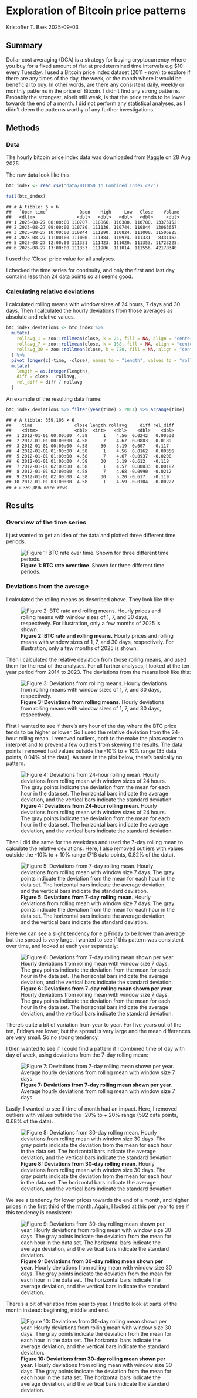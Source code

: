 Exploration of Bitcoin price patterns
================
Kristoffer T. Bæk
2025-09-03

## Summary

Dollar cost averaging (DCA) is a strategy for buying cryptocurrency
where you buy for a fixed amount of fiat at predetermined time intervals
e.g \$10 every Tuesday. I used a Bitcoin price index dataset (2011 -
now) to explore if there are any times of the day, the week, or the
month where it would be beneficial to buy. In other words, are there any
consistent daily, weekly or monthly patterns in the price of Bitcoin. I
didn’t find any strong patterns. Probably the strongest, albeit still
weak, is that the price tends to be lower towards the end of a month. I
did not perform any statistical analyses, as I didn’t deem the patterns
worthy of any further investigations.

## Methods

### Data

The hourly bitcoin price index data was downloaded from
[Kaggle](https://www.kaggle.com/datasets/mczielinski/bitcoin-historical-data)
on 28 Aug 2025.

The raw data look like this:

``` r
btc_index <- read_csv("data/BTCUSD_1h_Combined_Index.csv") 

tail(btc_index)
```

    ## # A tibble: 6 × 6
    ##   `Open time`            Open    High     Low   Close    Volume
    ##   <dttm>                <dbl>   <dbl>   <dbl>   <dbl>     <dbl>
    ## 1 2025-08-27 08:00:00 110707. 110866. 110380. 110780. 13375152.
    ## 2 2025-08-27 09:00:00 110780. 111136. 110744. 110844  13063657.
    ## 3 2025-08-27 10:00:00 110844  111290. 110824. 111000. 11506825.
    ## 4 2025-08-27 11:00:00 111000. 111384. 110974. 111331   8331162.
    ## 5 2025-08-27 12:00:00 111331  111423. 111020. 111353. 11723225.
    ## 6 2025-08-27 13:00:00 111353. 111906. 111014. 111556. 42178340.

I used the ‘Close’ price value for all analyses.

I checked the time series for continuity, and only the first and last
day contains less than 24 data points so all seems good.

### Calculating relative deviations

I calculated rolling means with window sizes of 24 hours, 7 days and 30
days. Then I calculated the hourly deviations from those averages as
absolute and relative values.

``` r
btc_index_deviations <- btc_index %>% 
  mutate(
    rollavg_1 = zoo::rollmean(close, k = 24, fill = NA, align = "center"),
    rollavg_7 = zoo::rollmean(close, k = 168, fill = NA, align = "center"),
    rollavg_30 = zoo::rollmean(close, k = 720, fill = NA, align = "center")
  ) %>% 
  pivot_longer(c(-time, -close), names_to = "length", values_to = "rollavg", names_prefix = "rollavg_") %>% 
  mutate(
    length = as.integer(length),
    diff = close - rollavg,
    rel_diff = diff / rollavg
  )
```

An example of the resulting data frame:

``` r
btc_index_deviations %>% filter(year(time) > 2011) %>% arrange(time)
```

    ## # A tibble: 359,106 × 6
    ##    time                close length rollavg     diff rel_diff
    ##    <dttm>              <dbl>  <int>   <dbl>    <dbl>    <dbl>
    ##  1 2012-01-01 00:00:00  4.58      1    4.56  0.0242   0.00530
    ##  2 2012-01-01 00:00:00  4.58      7    4.67 -0.0883  -0.0189 
    ##  3 2012-01-01 00:00:00  4.58     30    5.19 -0.607   -0.117  
    ##  4 2012-01-01 01:00:00  4.58      1    4.56  0.0162   0.00356
    ##  5 2012-01-01 01:00:00  4.58      7    4.67 -0.0937  -0.0200 
    ##  6 2012-01-01 01:00:00  4.58     30    5.19 -0.612   -0.118  
    ##  7 2012-01-01 02:00:00  4.58      1    4.57  0.00833  0.00182
    ##  8 2012-01-01 02:00:00  4.58      7    4.68 -0.0990  -0.0212 
    ##  9 2012-01-01 02:00:00  4.58     30    5.20 -0.617   -0.119  
    ## 10 2012-01-01 03:00:00  4.58      1    4.59 -0.0104  -0.00227
    ## # ℹ 359,096 more rows

## Results

### Overview of the time series

I just wanted to get an idea of the data and plotted three different
time periods.

<figure>
<img src="README_files/figure-gfm/Figure-1-1.png"
alt="Figure 1: BTC rate over time. Shown for three different time periods." />
<figcaption aria-hidden="true"><strong>Figure 1: BTC rate over
time</strong>. Shown for three different time periods.</figcaption>
</figure>

### Deviations from the average

I calculated the rolling means as described above. They look like this:

<figure>
<img src="README_files/figure-gfm/Figure-2-1.png"
alt="Figure 2: BTC rate and rolling means. Hourly prices and rolling means with window sizes of 1, 7, and 30 days, respectively. For illustration, only a few months of 2025 is shown." />
<figcaption aria-hidden="true"><strong>Figure 2: BTC rate and rolling
means.</strong> Hourly prices and rolling means with window sizes of 1,
7, and 30 days, respectively. For illustration, only a few months of
2025 is shown.</figcaption>
</figure>

Then I calculated the relative deviation from those rolling means, and
used them for the rest of the analyses. For all further analyses, I
looked at the ten year period from 2014 to 2023. The deviations from the
means look like this:

<figure>
<img src="README_files/figure-gfm/Figure-3-1.png"
alt="Figure 3: Deviations from rolling means. Hourly deviations from rolling means with window sizes of 1, 7, and 30 days, respectively." />
<figcaption aria-hidden="true"><strong>Figure 3: Deviations from rolling
means</strong>. Hourly deviations from rolling means with window sizes
of 1, 7, and 30 days, respectively.</figcaption>
</figure>

First I wanted to see if there’s any hour of the day where the BTC price
tends to be higher or lower. So I used the relative deviation from the
24-hour rolling mean. I removed outliers, both to the make the plots
easier to interpret and to prevent a few outliers from skewing the
results. The data points I removed had values outside the -10% to + 10%
range (35 data points, 0.04% of the data). As seen in the plot below,
there’s basically no pattern.

<figure>
<img src="README_files/figure-gfm/Figure-4-1.png"
alt="Figure 4: Deviations from 24-hour rolling mean. Hourly deviations from rolling mean with window sizes of 24 hours. The gray points indicate the deviation from the mean for each hour in the data set. The horizontal bars indicate the average deviation, and the vertical bars indicate the standard deviation." />
<figcaption aria-hidden="true"><strong>Figure 4: Deviations from 24-hour
rolling mean</strong>. Hourly deviations from rolling mean with window
sizes of 24 hours. The gray points indicate the deviation from the mean
for each hour in the data set. The horizontal bars indicate the average
deviation, and the vertical bars indicate the standard
deviation.</figcaption>
</figure>

Then I did the same for the weekdays and used the 7-day rolling mean to
calculate the relative deviations. Here, I also removed outliers with
values outside the -10% to + 10% range (718 data points, 0.82% of the
data).

<figure>
<img src="README_files/figure-gfm/Figure-5-1.png"
alt="Figure 5: Deviations from 7-day rolling mean. Hourly deviations from rolling mean with window size 7 days. The gray points indicate the deviation from the mean for each hour in the data set. The horizontal bars indicate the average deviation, and the vertical bars indicate the standard deviation." />
<figcaption aria-hidden="true"><strong>Figure 5: Deviations from 7-day
rolling mean</strong>. Hourly deviations from rolling mean with window
size 7 days. The gray points indicate the deviation from the mean for
each hour in the data set. The horizontal bars indicate the average
deviation, and the vertical bars indicate the standard
deviation.</figcaption>
</figure>

Here we can see a slight tendency for e.g Friday to be lower than
average but the spread is very large. I wanted to see if this pattern
was consistent over time, and looked at each year separately:

<figure>
<img src="README_files/figure-gfm/Figure-6-1.png"
alt="Figure 6: Deviations from 7-day rolling mean shown per year. Hourly deviations from rolling mean with window size 7 days. The gray points indicate the deviation from the mean for each hour in the data set. The horizontal bars indicate the average deviation, and the vertical bars indicate the standard deviation." />
<figcaption aria-hidden="true"><strong>Figure 6: Deviations from 7-day
rolling mean shown per year</strong>. Hourly deviations from rolling
mean with window size 7 days. The gray points indicate the deviation
from the mean for each hour in the data set. The horizontal bars
indicate the average deviation, and the vertical bars indicate the
standard deviation.</figcaption>
</figure>

There’s quite a bit of variation from year to year. For five years out
of the ten, Fridays are lower, but the spread is very large and the mean
differences are very small. So no strong tendency.

I then wanted to see if I could find a pattern if I combined time of day
with day of week, using deviations from the 7-day rolling mean:

<figure>
<img src="README_files/figure-gfm/Figure-7-1.png"
alt="Figure 7: Deviations from 7-day rolling mean shown per year. Average hourly deviations from rolling mean with window size 7 days." />
<figcaption aria-hidden="true"><strong>Figure 7: Deviations from 7-day
rolling mean shown per year</strong>. Average hourly deviations from
rolling mean with window size 7 days.</figcaption>
</figure>

Lastly, I wanted to see if time of month had an impact. Here, I removed
outliers with values outside the -20% to + 20% range (592 data points,
0.68% of the data).

<figure>
<img src="README_files/figure-gfm/Figure-8-1.png"
alt="Figure 8: Deviations from 30-day rolling mean. Hourly deviations from rolling mean with window size 30 days. The gray points indicate the deviation from the mean for each hour in the data set. The horizontal bars indicate the average deviation, and the vertical bars indicate the standard deviation." />
<figcaption aria-hidden="true"><strong>Figure 8: Deviations from 30-day
rolling mean</strong>. Hourly deviations from rolling mean with window
size 30 days. The gray points indicate the deviation from the mean for
each hour in the data set. The horizontal bars indicate the average
deviation, and the vertical bars indicate the standard
deviation.</figcaption>
</figure>

We see a tendency for lower prices towards the end of a month, and
higher prices in the first third of the month. Again, I looked at this
per year to see if this tendency is consistent:

<figure>
<img src="README_files/figure-gfm/Figure-9-1.png"
alt="Figure 9: Deviations from 30-day rolling mean shown per year. Hourly deviations from rolling mean with window size 30 days. The gray points indicate the deviation from the mean for each hour in the data set. The horizontal bars indicate the average deviation, and the vertical bars indicate the standard deviation." />
<figcaption aria-hidden="true"><strong>Figure 9: Deviations from 30-day
rolling mean shown per year</strong>. Hourly deviations from rolling
mean with window size 30 days. The gray points indicate the deviation
from the mean for each hour in the data set. The horizontal bars
indicate the average deviation, and the vertical bars indicate the
standard deviation.</figcaption>
</figure>

There’s a bit of variation from year to year. I tried to look at parts
of the month instead: beginning, middle and end.

<figure>
<img src="README_files/figure-gfm/Figure-10-1.png"
alt="Figure 10: Deviations from 30-day rolling mean shown per year. Hourly deviations from rolling mean with window size 30 days. The gray points indicate the deviation from the mean for each hour in the data set. The horizontal bars indicate the average deviation, and the vertical bars indicate the standard deviation." />
<figcaption aria-hidden="true"><strong>Figure 10: Deviations from 30-day
rolling mean shown per year</strong>. Hourly deviations from rolling
mean with window size 30 days. The gray points indicate the deviation
from the mean for each hour in the data set. The horizontal bars
indicate the average deviation, and the vertical bars indicate the
standard deviation.</figcaption>
</figure>
